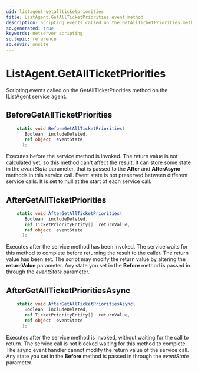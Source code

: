 ```yaml
---
uid: listagent-getallticketpriorities
title: ListAgent.GetAllTicketPriorities event method
description: Scripting events called on the GetAllTicketPriorities method on the ListAgent service agent.
so.generated: true
keywords: netserver scripting
so.topic: reference
so.envir: onsite
---
```

# ListAgent.GetAllTicketPriorities

Scripting events called on the <see cref='M:IListAgent.GetAllTicketPriorities'>GetAllTicketPriorities</see> method on the <see cref='IListAgent'>IListAgent</see>  service agent.

## BeforeGetAllTicketPriorities
```cs
    static void BeforeGetAllTicketPriorities(
       Boolean  includeDeleted,
       ref object  eventState
      );
```
Executes before the service method is invoked.
The return value is not calculated yet, so this method can't affect the result.
It can store some state in the *eventState* parameter, that is passed to the **After** and **AfterAsync** methods in this service call.
Event state is not preserved between different service calls. It is set to null at the start of each service call.
## AfterGetAllTicketPriorities
```cs
    static void AfterGetAllTicketPriorities(
       Boolean  includeDeleted,
       ref TicketPriorityEntity[]  returnValue,
       ref object  eventState
      );
```
Executes after the service method has been invoked. The service waits for this method to complete before returning the result to the caller.
The return value has been set. The script may modify the return value by altering the **returnValue** parameter.
Any state you set in the **Before** method is passed in through the *eventState* parameter.
## AfterGetAllTicketPrioritiesAsync
```cs
    static void AfterGetAllTicketPrioritiesAsync(
       Boolean  includeDeleted,
       ref TicketPriorityEntity[]  returnValue,
       ref object  eventState
      );
```
Executes after the service method is invoked, without waiting for the call to return.
The service call is not blocked waiting for this method to complete.
The async event handler cannot modify the return value of the service call.
Any state you set in the **Before** method is passed in through the *eventState* parameter.

